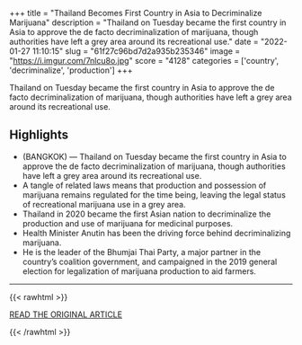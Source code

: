 +++
title = "Thailand Becomes First Country in Asia to Decriminalize Marijuana"
description = "Thailand on Tuesday became the first country in Asia to approve the de facto decriminalization of marijuana, though authorities have left a grey area around its recreational use."
date = "2022-01-27 11:10:15"
slug = "61f27c96bd7d2a935b235346"
image = "https://i.imgur.com/7nlcu8o.jpg"
score = "4128"
categories = ['country', 'decriminalize', 'production']
+++

Thailand on Tuesday became the first country in Asia to approve the de facto decriminalization of marijuana, though authorities have left a grey area around its recreational use.

## Highlights

- (BANGKOK) — Thailand on Tuesday became the first country in Asia to approve the de facto decriminalization of marijuana, though authorities have left a grey area around its recreational use.
- A tangle of related laws means that production and possession of marijuana remains regulated for the time being, leaving the legal status of recreational marijuana use in a grey area.
- Thailand in 2020 became the first Asian nation to decriminalize the production and use of marijuana for medicinal purposes.
- Health Minister Anutin has been the driving force behind decriminalizing marijuana.
- He is the leader of the Bhumjai Thai Party, a major partner in the country’s coalition government, and campaigned in the 2019 general election for legalization of marijuana production to aid farmers.

---

{{< rawhtml >}}
  <p class="article-category">
    <a target="_blank" href="https://time.com/6142360/thailand-decriminalizes-marijuana/">READ THE ORIGINAL ARTICLE</a>
  </p>
{{< /rawhtml >}}
